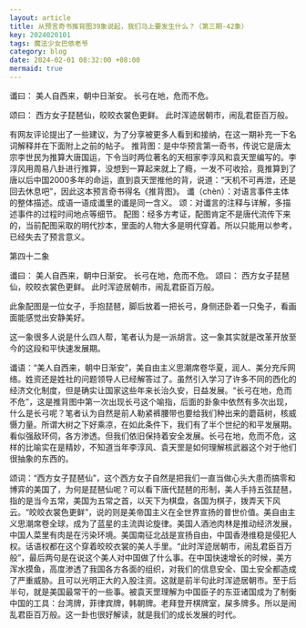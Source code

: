 ```yaml
---
layout: article
title: 从预言奇书推背图39象说起，我们马上要发生什么？（第三期-42象）
key: 2024020101
tags: 魔法少女巴依老爷
category: blog
date: 2024-02-01 08:32:00 +08:00
mermaid: true
---
```


谶曰：
美人自西来，朝中日渐安。
长弓在地，危而不危。

颂曰：
西方女子琵琶仙，皎皎衣裳色更鲜。
此时浑迹居朝市，闹乱君臣百万般。

<!--more-->

有网友评论提出了一些建议，为了分享被更多人看到和接纳，在这一期补充一下名词解释并在下面附上之前的帖子。
推背图：是中华预言第一奇书，传说它是唐太宗李世民为推算大唐国运，下令当时两位著名的天相家李淳风和袁天罡编写的。李淳风用周易八卦进行推算，没想到一算起来就上了瘾，一发不可收拾，竟推算到了唐以后中国2000多年的命运，直到袁天罡推他的背，说道：“天机不可再泄，还是回去休息吧”，因此这本预言奇书得名《推背图》。
谶（chèn）：对语言事件主体的整体描述。成语一语成谶里的谶是同一含义。
颂：对谶言的注释与详解，多描述事件的过程时间地点等细节。
配图：经多方考证，配图肯定不是唐代流传下来的，当前配图采取的明代抄本，里面的人物大多是明代穿着。所以只能用以参考，已经失去了预言意义。


第四十二象

谶曰：
美人自西来，朝中日渐安。
长弓在地，危而不危。
颂曰：
西方女子琵琶仙，皎皎衣裳色更鲜。
此时浑迹居朝市，闹乱君臣百万般。
 
此象配图是一位女子，手抱琵琶，脚后放着一把长弓，身侧还卧着一只兔子，看画面能感觉出安静美好。

这一象很多人说是什么四人帮，笔者认为是一派胡言。这一象其实就是改革开放至今的这段和平快速发展期。

谶语：“美人自西来，朝中日渐安”，美自由主义思潮席卷华夏，润人、美分充斥网络。姓资还是姓社的问题领导人已经解答过了。虽然引入学习了许多不同的西化的经济文化制度，但是确实让国家这些年来长治久安，日益发展。“长弓在地，危而不危”，这是推背图中第一次出现长弓这个喻指，后面的卦象中依然有多次出现，什么是长弓呢？笔者认为自然是前人勒紧裤腰带也要给我们种出来的蘑菇树，核威慑力量。所谓大树之下好乘凉，在如此条件下，我们有了半个世纪的和平发展期。看似强敌环伺，各方渗透。但我们依旧保持着安全发展。长弓在地，危而不危，这样的比喻实在是精妙，不知道当年李淳风、袁天罡是如何理解核武器这个对于他们很抽象的东西的。

颂词：“西方女子琵琶仙”，这个西方女子自然是把我们一直当做心头大患而搞零和博弈的美国了，为何是琵琶仙呢？可以看下唐代琵琶的形制，美人手持五弦琵琶，指的是当今五常，美国为五常之首，以天下为棋盘，各国为棋子，拨弄天下风云。“皎皎衣裳色更鲜”，说的则是美帝国主义在全世界宣扬的普世价值。美自由主义思潮席卷全球，成为了蓝星的主流舆论旋律。美国人酒池肉林是推动经济发展，中国人菜里有肉是在污染环境。美国南征北战是宣扬自由，中国香港维稳是侵犯人权。话语权都在这个穿着皎皎衣裳的美人手里。“此时浑迹居朝市，闹乱君臣百万般”，最后两句是在说这个美人对中国做了什么事。在中国快速增长的时候，美方浑水摸鱼，高度渗透了我国各方各面的组织，对我们的信息安全、国土安全都造成了严重威胁。且可以光明正大的入股注资。这就是前半句此时浑迹居朝市。至于后半句，就是美国最常干的一些事。被袁天罡理解为中国臣子的东亚诸国成为了制衡中国的工具：台湾牌，菲律宾牌，韩朝牌。老拜登开棋牌室，屎多牌多。所以是闹乱君臣百万般。这一卦也很好解读，就是我们的成长发展的时代。
